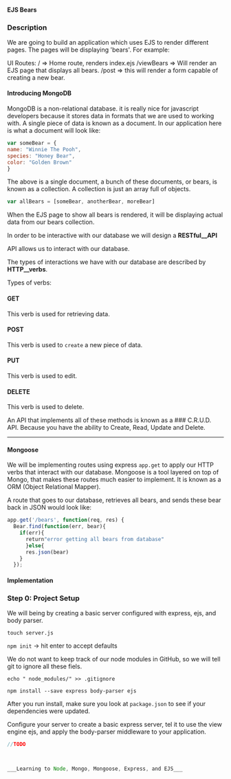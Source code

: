 #### EJS Bears

### Description
We are going to build an application which uses EJS to render different pages. The pages will be displaying 'bears'.
For example:

UI Routes:
/ => Home route, renders index.ejs
/viewBears => Will render an EJS page that displays all bears.
/post => this will render a form capable of creating a new bear.

#### Introducing MongoDB

MongoDB is a non-relational database. it is really nice for javascript developers because it stores data in formats that we are used to working with. A single piece of data is known as a document. In our application here is what a document will look like:

```js
var someBear = {
name: "Winnie The Pooh",
species: "Honey Bear",
color: "Golden Brown"
}
```
The above is a single document, a bunch of these documents, or bears, is known as a collection. A collection is just an array full of objects.
```js
var allBears = [someBear, anotherBear, moreBear]
```

When the EJS page to show all bears is rendered, it will be displaying actual data from our bears collection.

In order to be interactive with our database we will design a __RESTful__API__

API allows us to interact with our database.

The types of interactions we have with our database are described by __HTTP__verbs__.

Types of verbs:

#### GET
This verb is used for retrieving data.

#### POST
This verb is used to `create` a new piece of data.

#### PUT
This verb is used to edit.

#### DELETE
This verb is used to delete.

An API that implements all of these methods is known as a ### C.R.U.D. API. Because you have the ability to Create, Read, Update and Delete.

----

#### Mongoose

We will be implementing routes using express `app.get` to apply our HTTP verbs that interact with our database. Mongoose is a tool layered on top of Mongo, that makes these routes much easier to implement. It is known as a ORM (Object Relational Mapper).

A route that goes to our database, retrieves all bears, and sends these bear back in JSON would look like:

```js
app.get('/bears', function(req, res) {
  Bear.find(function(err, bear){
    if(err){
      return"error getting all bears from database"
      }else{
      res.json(bear)
    }
  });
```

#### Implementation

### Step 0: Project Setup

We will being by creating a basic server configured with express, ejs, and body parser.

`touch server.js`

`npm init` -> hit enter to accept defaults

We do not want to keep track of our node modules in GitHub, so we will tell git to ignore all these fiels.

`echo " node_modules/" >> .gitignore`

`npm install --save express body-parser ejs`

After you run install, make sure you look at `package.json` to see if your dependencies were updated.

Configure your server to create a basic express server, tel it to use the view engine ejs, and apply the body-parser middleware to your application.

```js
//TODO



___Learning to Node, Mongo, Mongoose, Express, and EJS___
